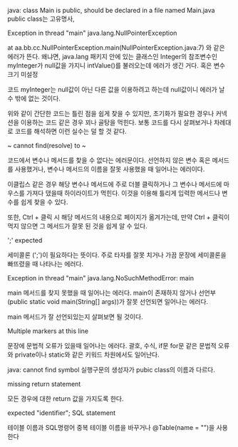 java: class Main is public, should be declared in a file named Main.java
public class는 고유명사,

Exception in thread "main" java.lang.NullPointerException 

at aa.bb.cc.NullPointerException.main(NullPointerException.java:7) 와 같은 에러가 뜬다. 왜냐면, java.lang 패키지 안에 있는 클래스인 Integer의 참조변수인 myInteger가 null값을 가지니 intValue()를 불러오는데 에러가 생긴 거다. 혹은 변수 크기 미설정



 코드 myInteger는 null값이 아닌 다른 값을 이용하려고 하는데 null값이니 에러가 날 수 밖에 없는 것이다.

 

 위와 같이 간단한 코드는 틀린 점을 쉽게 찾을 수 있지만, 초기화가 필요한 경우나 커넥션을 이용하는 코드 같은 경우 꾀나 골탕을 먹힌다. 보통 코드를 다시 살펴보거나 차례대로 코드를 해석하면 이런 실수는 덜 할 것 같다.



~ cannot find(resolve) to ~

 코드에서 변수나 메서드를 찾을 수 없다는 에러문이다. 선언하지 않은 변수 혹은 메서드를 사용했거나, 변수나 메서드의 이름을 잘못 사용했을 때 일어나는 에러이다. 



 이클립스 같은 경우 해당 변수나 메서드에 주로 더블 클릭하거나 그 변수나 메서드에 마우스를 가져다 댔을때 하이라이트가 먹힌다. 이것을 이용해 틀리게 입력한 메서드나 변수를 쉽게 찾을 수 있다.



 또한, Ctrl + 클릭 시 해당 메서드의 내용으로 페이지가 옮겨가는데, 만약 Ctrl + 클릭이 먹지 않으면 그 메서드가 잘못 된 것을 쉽게 알 수 있다.



';' expected

 세미콜론 (';')이 필요하다는 뜻이다. 주로 타자를 잘못 치거나 가끔 문장에 세미콜론을 빠뜨렸을 때 나타나는 에러다.



Exception in thread "main" java.lang.NoSuchMethodError: main

 main 메서드를 찾지 못했을 때 일어나는 에러다. main이 존재하지 않거나 선언부(public static void main(String[] args))가 잘못 선언되면 일어나는 에러다. 

 main 메서드가 잘 선언되있는지 살펴보면 될 것이다.



Multiple markers at this line

 문장에 문법적 오류가 있을때 일어나는 에러다. 괄호, 수식, if문 for문 같은 문법적 오류와 private이나 static와 같은 키워드 차원에서도 일어난다.
 
 java: cannot find symbol
실행구문의 생성자가 pubic class의 이름과 다르다.
 
 missing return statement
 
 모든 경우에 대한 return 값을 가지도록 한다.
 
 expected "identifier"; SQL statement
 
 테이블 이름과 SQL명령어 중복
 테이블 이름을 바꾸거나 @Table(name = "")을 사용한다
